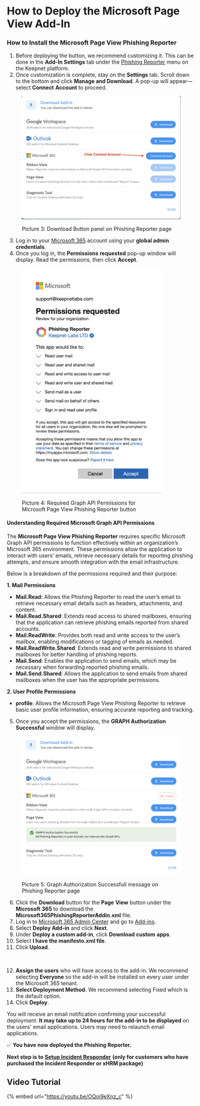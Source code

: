 # How to Deploy the Microsoft Page View Add-In

### How to Install the Microsoft Page View Phishing Reporter&#x20;

1. Before deploying the button, we recommend customizing it. This can be done in the **Add-In Settings** tab under the [Phishing Reporter](../../../../platform/phishing-reporter/phishing-reporter-customization.md) menu on the Keepnet platform.
2. Once customization is complete, stay on the **Settings** tab. Scroll down to the bottom and click **Manage and Download**. A pop-up will appear—select **Connect** **Account** to proceed.

<figure><img src="../../../../../.gitbook/assets/image (82).png" alt=""><figcaption><p>Picture 3: Download Button panel on Phishing Reporter page</p></figcaption></figure>

3. Log in to your [Microsoft 365](https://admin.microsoft.com/) account using your **global admin credentials**.
4. Once you log in, the **Permissions** **requested** pop-up window will display. Read the permissions, then click **Accept**.

<figure><img src="../../../../../.gitbook/assets/Screenshot 2025-05-28 at 11.34.26.png" alt="" width="375"><figcaption><p>Picture 4: Required Graph API Permissions for <br>Microsoft Page View Phishing Reporter button</p></figcaption></figure>

#### Understanding Required Microsoft Graph API Permissions&#x20;

The **Microsoft Page View Phishing Reporter** requires specific Microsoft Graph API permissions to function effectively within an organization’s Microsoft 365 environment. These permissions allow the application to interact with users’ emails, retrieve necessary details for reporting phishing attempts, and ensure smooth integration with the email infrastructure.&#x20;

Below is a breakdown of the permissions required and their purpose:

**1. Mail Permissions**

* **Mail.Read**: Allows the Phishing Reporter to read the user’s email to retrieve necessary email details such as headers, attachments, and content.
* **Mail.Read.Shared**: Extends read access to shared mailboxes, ensuring that the application can retrieve phishing emails reported from shared accounts.
* **Mail.ReadWrite**: Provides both read and write access to the user’s mailbox, enabling modifications or tagging of emails as needed.
* **Mail.ReadWrite.Shared**: Extends read and write permissions to shared mailboxes for better handling of phishing reports.
* **Mail.Send**: Enables the application to send emails, which may be necessary when forwarding reported phishing emails.
* **Mail.Send.Shared**: Allows the application to send emails from shared mailboxes when the user has the appropriate permissions.

**2. User Profile Permissions**

* **profile**: Allows the Microsoft Page View Phishing Reporter to retrieve basic user profile information, ensuring accurate reporting and tracking.

5. Once you accept the permissions, the **GRAPH Authorization Successful** window will display.

<figure><img src="../../../../../.gitbook/assets/Screenshot 2025-05-21 at 14.30.48.png" alt=""><figcaption><p>Picture 5: Graph Authorization Successfull message on Phishing Reporter page</p></figcaption></figure>

6. Click the **Download** button for the **Page** **View** button under the **Microsoft** **365** to download the **Microsoft365PhishingReporterAddin.xml** file.
7. Log in to [Microsoft 365 Admin Center](https://admin.microsoft.com/AdminPortal/Home#/homepage) and go to [Add-ins](https://admin.microsoft.com/AdminPortal/Home#/Settings/AddIns).
8. Select **Deploy Add-in** and click **Next**.
9. Under **Deploy a custom add-in**, click **Download** **custom** **apps**.
10. Select **I have the manifesto.xml file**.
11. Click **Upload**.

<figure><img src="https://files.gitbook.com/v0/b/gitbook-x-prod.appspot.com/o/spaces%2FlKFxOYqYqSykikkXpwjG%2Fuploads%2Fa7mDhuhEs201oU8fKZQT%2Fadd-in%20step%201.gif?alt=media&#x26;token=c263c2cd-424f-4a1a-9471-390720123089" alt=""><figcaption></figcaption></figure>

12. **Assign the users** who will have access to the add-in. We recommend selecting **Everyone** so the add-in will be installed on every user under the Microsoft 365 tenant.
13. **Select Deployment Method.** We recommend selecting Fixed which is the default option.
14. Click **Deploy**.

You will receive an email notification confirming your successful deployment. **It may take up to 24 hours for the add-in to be displayed** on the users' email applications. Users may need to relaunch email applications.

​✅ **You have now deployed the Phishing Reporter.**&#x20;

**Next step is to** [**Setup Incident Responder**](../../../5.-incident-responder-setup/) **(only for customers who have purchased the Incident Responder or xHRM package)**

## Video Tutorial <a href="#video-tutorial" id="video-tutorial"></a>

{% embed url="https://youtu.be/OQoj9eXnz_c" %}
